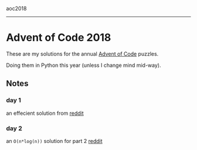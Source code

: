 aoc2018

---

# Advent of Code 2018

These are my solutions for the annual [Advent of Code](https://adventofcode.com) puzzles.

Doing them in Python this year (unless I change mind mid-way).


## Notes

### day 1

an effecient solution from [reddit](https://www.reddit.com/r/adventofcode/comments/a20646/2018_day_1_solutions/eaukxu5/)

### day 2
an `O(n*log(n))` solution for part 2 [reddit](https://www.reddit.com/r/adventofcode/comments/a2damm/2018_day2_part_2_a_linear_time_solution/eaxco3u/)

